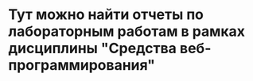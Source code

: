 # Тут можно найти отчеты по лабораторным работам в рамках дисциплины "Средства веб-программирования"

